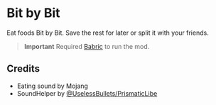 # Bit by Bit

Eat foods Bit by Bit. Save the rest for later or split it with your friends.

> **Important**
> Required [Babric](https://github.com/Turnip-Labs/babric-instance-repo/releases) to run the mod.

## Credits

- Eating sound by Mojang
- SoundHelper by [@UselessBullets/PrismaticLibe](https://github.com/UselessBullets/BTA_Babric_PrismaticLibe)